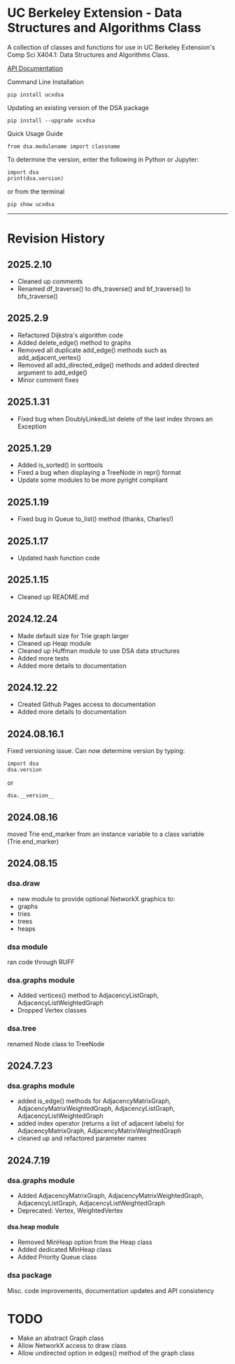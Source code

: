 # UC Berkeley Extension - Data Structures and Algorithms Class 

A collection of classes and functions for use in UC Berkeley Extension's Comp Sci X404.1: Data Structures and Algorithms Class.

[API Documentation](https://ucxinstructor.github.io/dsa_package/src/html/dsa/)


Command Line Installation
```
pip install ucxdsa
```

Updating an existing version of the DSA package

```
pip install --upgrade ucxdsa
```

Quick Usage Guide

```
from dsa.modulename import classname
```

To determine the version, enter the following in Python or Jupyter:

```
import dsa
print(dsa.version)
``` 
or from the terminal
```
pip show ucxdsa
```

***
# Revision History
## 2025.2.10
* Cleaned up comments
* Renamed df_traverse() to dfs_traverse() and bf_traverse() to bfs_traverse() 

## 2025.2.9
* Refactored Dijkstra's algorithm code
* Added delete_edge() method to graphs
* Removed all duplicate add_edge() methods such as add_adjacent_vertex()
* Removed all add_directed_edge() methods and added directed argument to add_edge()
* Minor comment fixes

## 2025.1.31
* Fixed bug when DoublyLinkedList delete of the last index throws an Exception 

## 2025.1.29
* Added is_sorted() in sorttools
* Fixed a bug when displaying a TreeNode in repr() format
* Update some modules to be more pyright compliant

## 2025.1.19
* Fixed bug in Queue to_list() method (thanks, Charles!)

## 2025.1.17
* Updated hash function code

## 2025.1.15
* Cleaned up README.md

## 2024.12.24
* Made default size for Trie graph larger
* Cleaned up Heap module
* Cleaned up Huffman module to use DSA data structures
* Added more tests
* Added more details to documentation

## 2024.12.22
* Created Github Pages access to documentation
* Added more details to documentation

## 2024.08.16.1
Fixed versioning issue. Can now determine version by typing:
```
import dsa
dsa.version
```
or

```
dsa.__version__
```
## 2024.08.16
moved Trie end_marker from an instance variable to a class variable (Trie.end_marker)

## 2024.08.15
### dsa.draw
* new module to provide optional NetworkX graphics to:
* graphs
* tries
* trees
* heaps

### dsa module
ran code through RUFF

### dsa.graphs module
* Added vertices() method to AdjacencyListGraph, AdjacencyListWeightedGraph
* Dropped Vertex classes

### dsa.tree
renamed Node class to TreeNode

## 2024.7.23
### dsa.graphs module
* added is_edge() methods for AdjacencyMatrixGraph, AdjacencyMatrixWeightedGraph, AdjacencyListGraph, AdjacencyListWeightedGraph
* added index operator (returns a list of adjacent labels) for AdjacencyMatrixGraph, AdjacencyMatrixWeightedGraph
* cleaned up and refactored parameter names

## 2024.7.19
### dsa.graphs module
* Added AdjacencyMatrixGraph, AdjacencyMatrixWeightedGraph, AdjacencyListGraph, AdjacencyListWeightedGraph
* Deprecated: Vertex, WeightedVertex

#### dsa.heap module
* Removed MinHeap option from the Heap class
* Added dedicated MinHeap class
* Added Priority Queue class

### dsa package
Misc. code improvements, documentation updates and API consistency

# TODO
* Make an abstract Graph class
* Allow NetworkX access to draw class
* Allow undirected option in edges() method of the graph class
